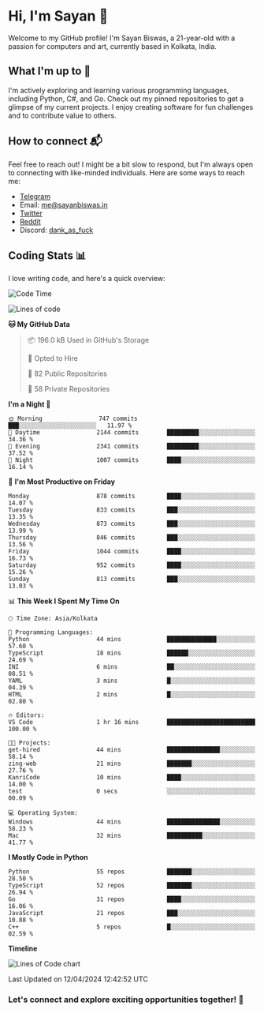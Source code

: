 # Hi, I'm Sayan 👋

Welcome to my GitHub profile! I'm Sayan Biswas, a 21-year-old with a passion for computers and art, currently based in Kolkata, India.

## What I'm up to 🚀

I'm actively exploring and learning various programming languages, including Python, C#, and Go. Check out my pinned repositories to get a glimpse of my current projects. I enjoy creating software for fun challenges and to contribute value to others.

## How to connect 📬

Feel free to reach out! I might be a bit slow to respond, but I'm always open to connecting with like-minded individuals. Here are some ways to reach me:

- [Telegram](https://t.me/dank_as_fuck)
- Email: [me@sayanbiswas.in](mailto:me@sayanbiswas.in)
- [Twitter](https://twitter.com/TheDankDel)
- [Reddit](https://www.reddit.com/user/dank_as_fuck_/)
- Discord: [dank_as_fuck](https://discordapp.com/users/506536929152466945)

## Coding Stats 📊

I love writing code, and here's a quick overview:

<!--START_SECTION:waka-->
![Code Time](http://img.shields.io/badge/Code%20Time-1%2C583%20hrs%2051%20mins-blue)

![Lines of code](https://img.shields.io/badge/From%20Hello%20World%20I%27ve%20Written-5.7%20million%20lines%20of%20code-blue)

**🐱 My GitHub Data** 

> 📦 196.0 kB Used in GitHub's Storage 
 > 
> 💼 Opted to Hire
 > 
> 📜 82 Public Repositories 
 > 
> 🔑 58 Private Repositories 
 > 
**I'm a Night 🦉** 

```text
🌞 Morning                747 commits         ███░░░░░░░░░░░░░░░░░░░░░░   11.97 % 
🌆 Daytime                2144 commits        █████████░░░░░░░░░░░░░░░░   34.36 % 
🌃 Evening                2341 commits        █████████░░░░░░░░░░░░░░░░   37.52 % 
🌙 Night                  1007 commits        ████░░░░░░░░░░░░░░░░░░░░░   16.14 % 
```
📅 **I'm Most Productive on Friday** 

```text
Monday                   878 commits         ████░░░░░░░░░░░░░░░░░░░░░   14.07 % 
Tuesday                  833 commits         ███░░░░░░░░░░░░░░░░░░░░░░   13.35 % 
Wednesday                873 commits         ███░░░░░░░░░░░░░░░░░░░░░░   13.99 % 
Thursday                 846 commits         ███░░░░░░░░░░░░░░░░░░░░░░   13.56 % 
Friday                   1044 commits        ████░░░░░░░░░░░░░░░░░░░░░   16.73 % 
Saturday                 952 commits         ████░░░░░░░░░░░░░░░░░░░░░   15.26 % 
Sunday                   813 commits         ███░░░░░░░░░░░░░░░░░░░░░░   13.03 % 
```


📊 **This Week I Spent My Time On** 

```text
🕑︎ Time Zone: Asia/Kolkata

💬 Programming Languages: 
Python                   44 mins             ██████████████░░░░░░░░░░░   57.60 % 
TypeScript               18 mins             ██████░░░░░░░░░░░░░░░░░░░   24.69 % 
INI                      6 mins              ██░░░░░░░░░░░░░░░░░░░░░░░   08.51 % 
YAML                     3 mins              █░░░░░░░░░░░░░░░░░░░░░░░░   04.39 % 
HTML                     2 mins              █░░░░░░░░░░░░░░░░░░░░░░░░   02.80 % 

🔥 Editors: 
VS Code                  1 hr 16 mins        █████████████████████████   100.00 % 

🐱‍💻 Projects: 
get-hired                44 mins             ███████████████░░░░░░░░░░   58.14 % 
zing-web                 21 mins             ███████░░░░░░░░░░░░░░░░░░   27.76 % 
KanriCode                10 mins             ████░░░░░░░░░░░░░░░░░░░░░   14.00 % 
test                     0 secs              ░░░░░░░░░░░░░░░░░░░░░░░░░   00.09 % 

💻 Operating System: 
Windows                  44 mins             ███████████████░░░░░░░░░░   58.23 % 
Mac                      32 mins             ██████████░░░░░░░░░░░░░░░   41.77 % 
```

**I Mostly Code in Python** 

```text
Python                   55 repos            ███████░░░░░░░░░░░░░░░░░░   28.50 % 
TypeScript               52 repos            ███████░░░░░░░░░░░░░░░░░░   26.94 % 
Go                       31 repos            ████░░░░░░░░░░░░░░░░░░░░░   16.06 % 
JavaScript               21 repos            ███░░░░░░░░░░░░░░░░░░░░░░   10.88 % 
C++                      5 repos             █░░░░░░░░░░░░░░░░░░░░░░░░   02.59 % 
```



**Timeline**

![Lines of Code chart](https://raw.githubusercontent.com/Dank-del/Dank-del/main/assets/bar_graph.png)


 Last Updated on 12/04/2024 12:42:52 UTC
<!--END_SECTION:waka-->

### Let's connect and explore exciting opportunities together! 🚀
